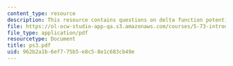 ```yaml
---
content_type: resource
description: This resource contains questions on delta function potential.
file: https://ol-ocw-studio-app-qa.s3.amazonaws.com/courses/5-73-introductory-quantum-mechanics-i-fall-2005/962b2a1b6ef775b5e8c58e1c683cb49e_ps3.pdf
file_type: application/pdf
resourcetype: Document
title: ps3.pdf
uid: 962b2a1b-6ef7-75b5-e8c5-8e1c683cb49e
---
```

